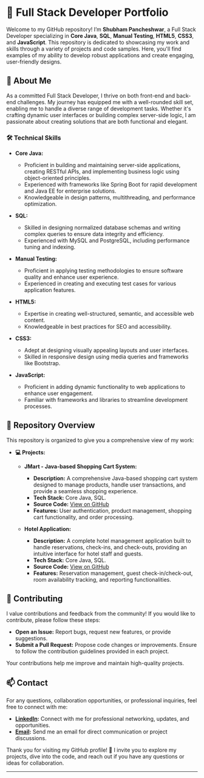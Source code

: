 # 🚀 Full Stack Developer Portfolio

Welcome to my GitHub repository! I’m **Shubham Pancheshwar**, a Full Stack Developer specializing in **Core Java**, **SQL**, **Manual Testing**, **HTML5**, **CSS3**, and **JavaScript**. This repository is dedicated to showcasing my work and skills through a variety of projects and code samples. Here, you'll find examples of my ability to develop robust applications and create engaging, user-friendly designs.

## 🌟 About Me

As a committed Full Stack Developer, I thrive on both front-end and back-end challenges. My journey has equipped me with a well-rounded skill set, enabling me to handle a diverse range of development tasks. Whether it's crafting dynamic user interfaces or building complex server-side logic, I am passionate about creating solutions that are both functional and elegant.

### 🛠️ Technical Skills

- **Core Java:**  
  - Proficient in building and maintaining server-side applications, creating RESTful APIs, and implementing business logic using object-oriented principles.
  - Experienced with frameworks like Spring Boot for rapid development and Java EE for enterprise solutions.
  - Knowledgeable in design patterns, multithreading, and performance optimization.

- **SQL:**  
  - Skilled in designing normalized database schemas and writing complex queries to ensure data integrity and efficiency.
  - Experienced with MySQL and PostgreSQL, including performance tuning and indexing.

- **Manual Testing:**  
  - Proficient in applying testing methodologies to ensure software quality and enhance user experience.
  - Experienced in creating and executing test cases for various application features.

- **HTML5:**  
  - Expertise in creating well-structured, semantic, and accessible web content.
  - Knowledgeable in best practices for SEO and accessibility.

- **CSS3:**  
  - Adept at designing visually appealing layouts and user interfaces.
  - Skilled in responsive design using media queries and frameworks like Bootstrap.

- **JavaScript:**  
  - Proficient in adding dynamic functionality to web applications to enhance user engagement.
  - Familiar with frameworks and libraries to streamline development processes.

## 📁 Repository Overview

This repository is organized to give you a comprehensive view of my work:

- **💻 Projects:**
  - **JMart - Java-based Shopping Cart System:**
    - **Description:** A comprehensive Java-based shopping cart system designed to manage products, handle user transactions, and provide a seamless shopping experience.
    - **Tech Stack:** Core Java, SQL.
    - **Source Code:** [View on GitHub](https://github.com/shubhampancheshwar9503/JMart---Java-based-Shopping-Cart-System)
    - **Features:** User authentication, product management, shopping cart functionality, and order processing.
    
  - **Hotel Application:**
    - **Description:** A complete hotel management application built to handle reservations, check-ins, and check-outs, providing an intuitive interface for hotel staff and guests.
    - **Tech Stack:** Core Java, SQL.
    - **Source Code:** [View on GitHub](https://github.com/shubhampancheshwar9503/Hotel-Application)
    - **Features:** Reservation management, guest check-in/check-out, room availability tracking, and reporting functionalities.

## 🤝 Contributing

I value contributions and feedback from the community! If you would like to contribute, please follow these steps:

- **Open an Issue:** Report bugs, request new features, or provide suggestions.
- **Submit a Pull Request:** Propose code changes or improvements. Ensure to follow the contribution guidelines provided in each project.

Your contributions help me improve and maintain high-quality projects.

## 📫 Contact

For any questions, collaboration opportunities, or professional inquiries, feel free to connect with me:

- **[LinkedIn](https://www.linkedin.com/in/shubham9503/):** Connect with me for professional networking, updates, and opportunities.
- **[Email](mailto:pancheshwarshubham1234@gmail.com):** Send me an email for direct communication or project discussions.

Thank you for visiting my GitHub profile! 🌟 I invite you to explore my projects, dive into the code, and reach out if you have any questions or ideas for collaboration.

--- 
